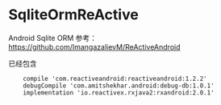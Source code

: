 # SqliteOrmReActive


Android Sqlite ORM  参考：https://github.com/ImangazalievM/ReActiveAndroid



已经包含

```
    compile 'com.reactiveandroid:reactiveandroid:1.2.2'
    debugCompile 'com.amitshekhar.android:debug-db:1.0.1'
    implementation 'io.reactivex.rxjava2:rxandroid:2.0.1'
```
